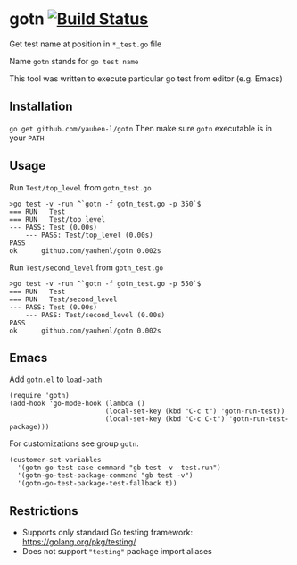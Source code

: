 # gotn [![Build Status](https://travis-ci.org/yauhen-l/gotn.svg?branch=master)](https://travis-ci.org/yauhen-l/gotn)
Get test name at position in `*_test.go` file

Name `gotn` stands for `go test name`

This tool was written to execute particular go test from editor (e.g. Emacs)

## Installation
`go get github.com/yauhen-l/gotn`
Then make sure `gotn` executable is in your `PATH`

## Usage
Run `Test/top_level` from `gotn_test.go`
```
>go test -v -run ^`gotn -f gotn_test.go -p 350`$
=== RUN   Test
=== RUN   Test/top_level
--- PASS: Test (0.00s)
    --- PASS: Test/top_level (0.00s)
PASS
ok      github.com/yauhenl/gotn 0.002s
```

Run `Test/second_level` from `gotn_test.go`
```
>go test -v -run ^`gotn -f gotn_test.go -p 550`$
=== RUN   Test
=== RUN   Test/second_level
--- PASS: Test (0.00s)
    --- PASS: Test/second_level (0.00s)
PASS
ok      github.com/yauhenl/gotn 0.002s
```

## Emacs
Add `gotn.el` to `load-path`
```
(require 'gotn)
(add-hook 'go-mode-hook (lambda ()
                        (local-set-key (kbd "C-c t") 'gotn-run-test))
                        (local-set-key (kbd "C-c C-t") 'gotn-run-test-package)))
```

For customizations see group `gotn`.

```
(customer-set-variables
  '(gotn-go-test-case-command "gb test -v -test.run")
  '(gotn-go-test-package-command "gb test -v")
  '(gotn-go-test-package-test-fallback t))
```

## Restrictions
- Supports only standard Go testing framework: https://golang.org/pkg/testing/
- Does not support `"testing"` package import aliases
